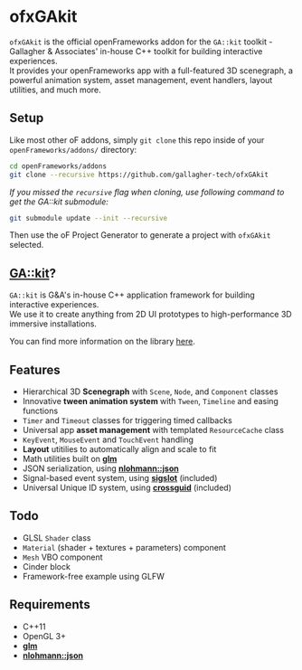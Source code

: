 # ofxGAkit

`ofxGAkit` is the official openFrameworks addon for the `GA::kit` toolkit - Gallagher & Associates' in-house C++ toolkit for building interactive experiences.  
It provides your openFrameworks app with a full-featured 3D scenegraph, a powerful animation system, asset management, event handlers, layout utilities, and much more.

## Setup

Like most other oF addons, simply `git clone` this repo inside of your `openFrameworks/addons/` directory:

```sh
cd openFrameworks/addons
git clone --recursive https://github.com/gallagher-tech/ofxGAkit
```

_If you missed the `recursive` flag when cloning, use following command to get the GA::kit submodule:_

```sh
git submodule update --init --recursive
```

Then use the oF Project Generator to generate a project with `ofxGAkit` selected.

## [GA::kit](https://github.com/gallagher-tech/GAkit/)?

`GA::kit` is G&A's in-house C++ application framework for building interactive experiences.  
We use it to create anything from 2D UI prototypes to high-performance 3D immersive installations.

You can find more information on the library [here](https://github.com/gallagher-tech/GAkit/blob/main/README.md).

## Features

- Hierarchical 3D **Scenegraph** with `Scene`, `Node`, and `Component` classes
- Innovative **tween animation system** with `Tween`, `Timeline` and easing functions
- `Timer` and `Timeout` classes for triggering timed callbacks
- Universal app **asset management** with templated `ResourceCache` class
- `KeyEvent`, `MouseEvent` and `TouchEvent` handling
- **Layout** utitilies to automatically align and scale to fit
- Math utilities built on [**glm**](https://github.com/g-truc/glm)
- JSON serialization, using [**nlohmann::json**](https://github.com/nlohmann/json)
- Signal-based event system, using [**sigslot**](https://github.com/palacaze/sigslot) (included)
- Universal Unique ID system, using [**crossguid**](https://github.com/graeme-hill/crossguid) (included)

## Todo

- GLSL `Shader` class
- `Material` (shader + textures + parameters) component
- `Mesh` VBO component
- Cinder block
- Framework-free example using GLFW

## Requirements

- C++11
- OpenGL 3+
- [**glm**](https://github.com/g-truc/glm)
- [**nlohmann::json**](https://github.com/nlohmann/json)
